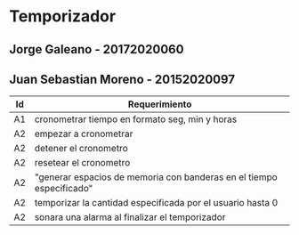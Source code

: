 # Temporizador

## Jorge Galeano - 20172020060
## Juan Sebastian Moreno - 20152020097

| Id | Requerimiento |
| ------------- | ------------- |
| A1  | cronometrar tiempo en formato seg, min y horas |
| A2  |	empezar a cronometrar |
| A2  |	detener el cronometro |
| A2  |	resetear el cronometro |
| A2  |	"generar espacios de memoria con banderas en el tiempo especificado" |
| A2  |	temporizar la cantidad especificada por el usuario hasta 0 |
| A2  |	sonara una alarma al finalizar el temporizador  |
